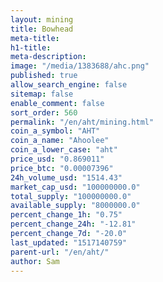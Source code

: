 ```yaml
---
layout: mining
title: Bowhead
meta-title: 
h1-title: 
meta-description: 
image: "/media/1383688/ahc.png"
published: true
allow_search_engine: false
sitemap: false
enable_comment: false
sort_order: 560
permalink: "/en/aht/mining.html"
coin_a_symbol: "AHT"
coin_a_name: "Ahoolee"
coin_a_lower_case: "aht"
price_usd: "0.869011"
price_btc: "0.00007396"
24h_volume_usd: "1514.43"
market_cap_usd: "100000000.0"
total_supply: "100000000.0"
available_supply: "8000000.0"
percent_change_1h: "0.75"
percent_change_24h: "-12.81"
percent_change_7d: "-20.0"
last_updated: "1517140759"
parent-url: "/en/aht/"
author: Sam
---
```


